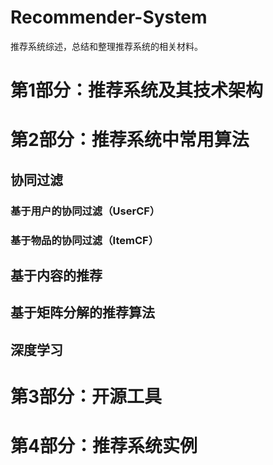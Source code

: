 # Recommender-System
推荐系统综述，总结和整理推荐系统的相关材料。

# 第1部分：推荐系统及其技术架构

# 第2部分：推荐系统中常用算法
## 协同过滤
### 基于用户的协同过滤（UserCF）
### 基于物品的协同过滤（ItemCF）

## 基于内容的推荐

## 基于矩阵分解的推荐算法

## 深度学习



# 第3部分：开源工具

# 第4部分：推荐系统实例

